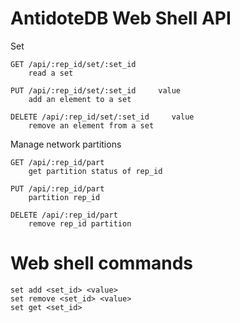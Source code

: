 # AntidoteDB Web Shell API

Set

    GET /api/:rep_id/set/:set_id
        read a set
    
    PUT /api/:rep_id/set/:set_id     value
        add an element to a set
    
    DELETE /api/:rep_id/set/:set_id     value
        remove an element from a set
    
Manage network partitions

    GET /api/:rep_id/part
        get partition status of rep_id
    
    PUT /api/:rep_id/part
        partition rep_id

    DELETE /api/:rep_id/part
        remove rep_id partition

# Web shell commands

    set add <set_id> <value>
    set remove <set_id> <value>
    set get <set_id>
